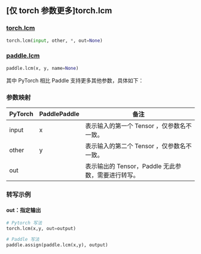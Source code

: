 ## [仅 torch 参数更多]torch.lcm

### [torch.lcm](https://pytorch.org/docs/1.13/generated/torch.lcm.html#torch-lcm)

```python
torch.lcm(input, other, *, out=None)
```

### [paddle.lcm](https://www.paddlepaddle.org.cn/documentation/docs/zh/api/paddle/lcm_cn.html#lcm)

```python
paddle.lcm(x, y, name=None)
```

其中 PyTorch 相比 Paddle 支持更多其他参数，具体如下：

### 参数映射

| PyTorch | PaddlePaddle | 备注                                                |
| ------- | ------------ | --------------------------------------------------- |
| input   | x            | 表示输入的第一个 Tensor ，仅参数名不一致。          |
| other   | y            | 表示输入的第二个 Tensor ，仅参数名不一致。           |
| out     |              | 表示输出的 Tensor，Paddle 无此参数，需要进行转写。 |

### 转写示例

#### out：指定输出

```python
# Pytorch 写法
torch.lcm(x,y, out=output)

# Paddle 写法
paddle.assign(paddle.lcm(x,y), output)
```
